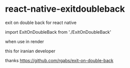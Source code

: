 # react-native-exitdoubleback
exit on double back for react native

import ExitOnDoubleBack from './ExitOnDoubleBack'

when use in render

<ExitOnDoubleBack/>

this for iranian developer

thanks https://github.com/rgabs/exit-on-double-back

